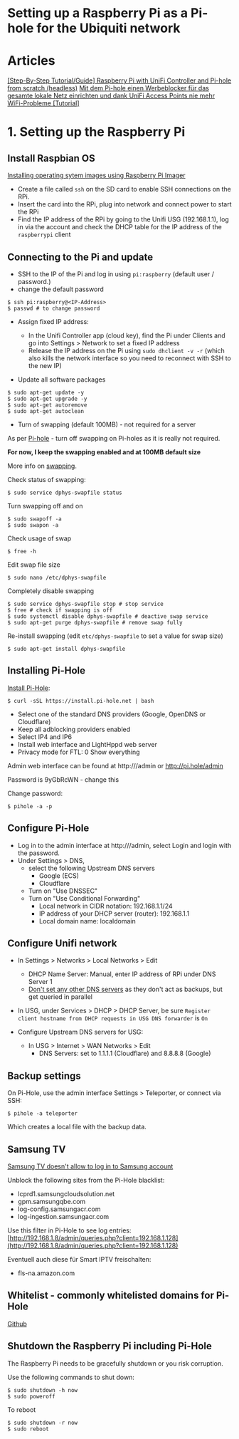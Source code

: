 # Setting up a Raspberry Pi as a Pi-hole for the Ubiquiti network

# Articles

[[Step-By-Step Tutorial/Guide] Raspberry Pi with UniFi Controller and Pi-hole from scratch (headless)](https://community.ui.com/questions/Step-By-Step-Tutorial-Guide-Raspberry-Pi-with-UniFi-Controller-and-Pi-hole-from-scratch-headless/e8a24143-bfb8-4a61-973d-0b55320101dc)
[Mit dem Pi-hole einen Werbeblocker für das gesamte lokale Netz einrichten und dank UniFi Access Points nie mehr WiFi-Probleme [Tutorial]](https://medium.com/@natterstefan/mit-dem-pi-hole-einen-werbeblocker-f%C3%BCr-das-gesamte-lokale-netz-einrichten-und-mit-unifi-access-5f087a13ff5a)

# 1. Setting up the Raspberry Pi

## Install Raspbian OS

[Installing operating sytem images using Raspberry Pi Imager](https://www.raspberrypi.org/documentation/installation/installing-images/README.md)

- Create a file called `ssh` on the SD card to enable SSH connections on the RPi.
- Insert the card into the RPi, plug into network and connect power to start the RPi
- Find the IP address of the RPi by going to the Unifi USG (192.168.1.1), log in via the account and check the DHCP table for the IP address of the `raspberrypi` client

## Connecting to the Pi and update

- SSH to the IP of the Pi and log in using `pi:raspberry` (default user / password.)
- change the default password

```console
$ ssh pi:raspberry@<IP-Address>
$ passwd # to change password
```

- Assign fixed IP address:
    - In the Unifi Controller app (cloud key), find the Pi under Clients and go into Settings > Network to set a fixed IP address
    - Release the IP address on the Pi using `sudo dhclient -v -r` (which also kills the network interface so you need to reconnect with SSH to the new IP)

- Update all software packages

```console
$ sudo apt-get update -y
$ sudo apt-get upgrade -y
$ sudo apt-get autoremove
$ sudo apt-get autoclean
```

- Turn of swapping (default 100MB) - not required for a server

As per [Pi-hole](https://discourse.pi-hole.net/t/pi-hole-sd-card-schonung/12727/24) - turn off swapping on Pi-holes as it is really not required.

**For now, I keep the swapping enabled and at 100MB default size**

More info on [swapping](https://www.elektronik-kompendium.de/sites/raspberry-pi/2002131.htm).

Check status of swapping:

```console
$ sudo service dphys-swapfile status
```

Turn swapping off and on

```console
$ sudo swapoff -a
$ sudo swapon -a
```

Check usage of swap

```console
$ free -h
```

Edit swap file size

```console
$ sudo nano /etc/dphys-swapfile
```

Completely disable swapping

```console
$ sudo service dphys-swapfile stop # stop service
$ free # check if swapping is off
$ sudo systemctl disable dphys-swapfile # deactive swap service
$ sudo apt-get purge dphys-swapfile # remove swap fully
```

Re-install swapping (edit `etc/dphys-swapfile` to set a value for swap size)

```console
$ sudo apt-get install dphys-swapfile
```

## Installing Pi-Hole

[Install Pi-Hole](https://github.com/pi-hole/pi-hole/#one-step-automated-install):

```console
$ curl -sSL https://install.pi-hole.net | bash
```

- Select one of the standard DNS providers (Google, OpenDNS or Cloudflare)
- Keep all adblocking providers enabled
- Select IP4 and IP6
- Install web interface and LightHppd web server
- Privacy mode for FTL: 0 Show everything

Admin web interface can be found at http://<IP of RPi>/admin or http://pi.hole/admin

Password is 9yGbRcWN - change this

Change password:

```console
$ pihole -a -p
```

## Configure Pi-Hole

- Log in to the admin interface at http://<IP of RPi>/admin, select Login and login with the password.
- Under Settings > DNS, 
    - select the following Upstream DNS servers
        - Google (ECS)
        - Cloudflare
    - Turn on "Use DNSSEC"
    - Turn on "Use Conditional Forwarding"
        - Local network in CIDR notation: 192.168.1.1/24
        - IP address of your DHCP server (router): 192.168.1.1
        - Local domain name: localdomain

## Configure Unifi network

- In Settings > Networks > Local Networks > Edit
    - DHCP Name Server: Manual, enter IP address of RPi under DNS Server 1
    - [Don't set any other DNS servers](https://www.reddit.com/r/pihole/comments/864oli/secondary_dns_setting/) as they don't act as backups, but get queried in parallel

- In USG, under Services > DHCP > DHCP Server, be sure `Register client hostname from DHCP requests in USG DNS forwarder` is `On`

- Configure Upstream DNS servers for USG:
    - In USG > Internet > WAN Networks > Edit
        - DNS Servers: set to 1.1.1.1 (Cloudflare) and 8.8.8.8 (Google)


## Backup settings

On Pi-Hole, use the admin interface Settings > Teleporter, or connect via SSH:

```console
$ pihole -a teleporter
```

Which creates a local file with the backup data.

## Samsung TV

[Samsung TV doesn't allow to log in to Samsung account](https://us.community.samsung.com/t5/4k-8k-and-Other-TVs/Unable-to-connect-to-the-samsung-server-Check-your-network/td-p/460803/page/4)

Unblock the following sites from the Pi-Hole blacklist:
- lcprd1.samsungcloudsolution.net
- gpm.samsungqbe.com
- log-config.samsungacr.com
- log-ingestion.samsungacr.com

Use this filter in Pi-Hole to see log entries: [http://192.168.1.8/admin/queries.php?client=192.168.1.128](http://192.168.1.8/admin/queries.php?client=192.168.1.128)

Eventuell auch diese für Smart IPTV freischalten:
- fls-na.amazon.com

## Whitelist - commonly whitelisted domains for Pi-Hole

[Github](https://github.com/anudeepND/whitelist)


## Shutdown the Raspberry Pi including Pi-Hole

The Raspberry Pi needs to be gracefully shutdown or you risk corruption.

Use the following commands to shut down:

```console
$ sudo shutdown -h now
$ sudo poweroff
```

To reboot

```console
$ sudo shutdown -r now
$ sudo reboot